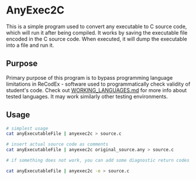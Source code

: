 # AnyExec2C

This is a simple program used to convert any executable to C source code, which will run it after being compiled. It works by saving the executable file encoded in the C source code. When executed, it will dump the executable into a file and run it.

## Purpose

Primary purpose of this program is to bypass programming language limitations in ReCodEx - software used to programmatically check validity of student's code. Check out [WORKING_LANGUAGES.md](WORKING_LANGUAGES.md) for more info about tested languages. It may work similarly other testing environments.

## Usage

``` bash
# simplest usage
cat anyExecutableFile | anyexec2c > source.c

# insert actual source code as comments
cat anyExecutableFile | anyexec2c original_source.any > source.c

# if something does not work, you can add some diagnostic return codes using `-e` flag

cat anyExecutableFile | anyexec2c -e > source.c
```
